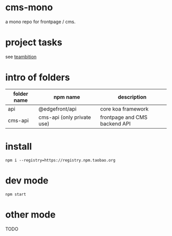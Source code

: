 # cms-mono  
a mono repo for frontpage / cms.  

# project tasks 
see [teambition](https://teambition.com/project/5e8d517da442870021d042a6)  

# intro of folders  
|  folder name    | npm name                   | description                  |
|  ----           | ----                       | ----                         |
| api             | @edgefront/api             | core koa framework           |
| cms-api         | cms-api (only private use) | frontpage and CMS backend API|
# install  
```
npm i --registry=https://registry.npm.taobao.org  
```
# dev mode  
```
npm start
```

# other mode
TODO